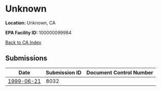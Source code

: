 # Unknown

**Location:** Unknown, CA

**EPA Facility ID:** 100000099984

[Back to CA Index](../../index.md)

## Submissions

| Date | Submission ID | Document Control Number |
|------|--------------|-------------------------|
| [1999-06-21](submissions/8032.md) | 8032 |  |

